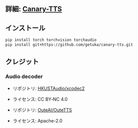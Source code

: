 ## 詳細: [Canary-TTS](https://huggingface.co/collections/2121-8/canary-tts-68058ce552a3315bbeba4895)

## インストール
```bash
pip install torch torchvision torchaudio
pip install git+https://github.com/getuka/canary-tts.git
```


## クレジット
### Audio decoder
- リポジトリ: [HKUSTAudio/xcodec2](https://huggingface.co/HKUSTAudio/xcodec2)
- ライセンス: CC BY‑NC 4.0

- リポジトリ: [OuteAI/OuteTTS](https://github.com/edwko/OuteTTS)
- ライセンス: Apache-2.0
